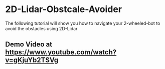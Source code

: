 # 2D-Lidar-Obstcale-Avoider

The following tutorial will show you how to navigate your 2-wheeled-bot to avoid the obstacles using 2D-Lidar

## Demo Video at https://www.youtube.com/watch?v=gKjuYb2TSVg

